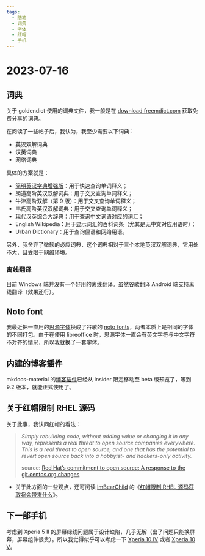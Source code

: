 ```yaml
---
tags:
  - 随笔
  - 词典
  - 字体
  - 红帽
  - 手机
---
```


# 2023-07-16

## 词典

关于 goldendict 使用的词典文件，我一般是在 [download.freemdict.com] 获取免费分享的词典。

在阅读了一些帖子后，我认为，我至少需要以下词典：

- 英汉双解词典
- 汉英词典
- 网络词典

具体的方案就是：

- [简明英汉字典增强版]：用于快速查询单词释义；
- 朗道高阶英汉双解词典：用于交叉查询单词释义；
- 牛津高阶双解（第 9 版）：用于交叉查询单词释义；
- 韦氏高阶英汉双解词典：用于交叉查询单词释义；
- 现代汉英综合大辞典：用于查询中文词语对应的词汇；
- English Wikipedia：用于显示词汇的百科词条（尤其是无中文对应用语时）；
- Urban Dictionary：用于查询俚语和网络用语。

[download.freemdict.com]: https://downloads.freemdict.com/Recommend/
[简明英汉字典增强版]: http://github.com/skywind3000/ECDICT

另外，我舍弃了微软的必应词典，这个词典相对于三个本地英汉双解词典，它用处不大，且受限于网络环境。

### 离线翻译

目前 Windows 端并没有一个好用的离线翻译。虽然谷歌翻译 Android 端支持离线翻译（效果还行）。

## Noto font

我最近把一直用的[思源字体]换成了谷歌的 [noto fonts]，两者本质上是相同的字体的不同打包。由于在使用 libreoffice 时，思源字体一直会有英文字符与中文字符不对齐的情况，所以我就换了一套字体。

[noto fonts]: https://fonts.google.com/noto
[思源字体]: https://source.typekit.com/source-han-serif/cn/

## 内建的博客插件

mkdocs-material 的[博客插件]已经从 insider 限定移动至 beta 版预览了，等到 9.2 版本，就能正式使用了。

[博客插件]: https://squidfunk.github.io/mkdocs-material/setup/setting-up-a-blog/

## 关于红帽限制 RHEL 源码

关于此事，我认同红帽的看法：

> *Simply rebuilding code, without adding value or changing it in any way, represents a real threat to open source companies everywhere. This is a real threat to open source, and one that has the potential to revert open source back into a hobbyist- and hackers-only activity.*
>
> source: [Red Hat’s commitment to open source: A response to the git.centos.org changes](https://www.redhat.com/en/blog/red-hats-commitment-open-source-response-gitcentosorg-changes)

- 关于此方面的一些观点，还可阅读 [ImBearChild] 的《[红帽限制 RHEL 源码获取将会带来什么][ref1]》。

[ImBearChild]: https://imbearchild.cyou/
[ref1]: https://imbearchild.cyou/archives/2023/07/impact-of-rhel-source-close/

## 下一部手机

考虑到 Xperia 5 II 的屏幕绿线问题属于设计缺陷，几乎无解（出了问题只能换屏幕，屏幕组件很贵）。所以我觉得似乎可以考虑一下 [Xperia 10 IV] 或者 [Xperia 10 V]。

[Xperia 10 IV]: https://www.gsmarena.com/sony_xperia_10_iv-11522.php
[Xperia 10 V]: https://www.gsmarena.com/sony_xperia_10_v-12264.php